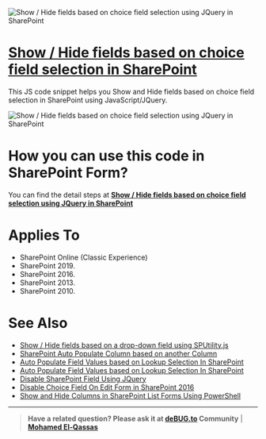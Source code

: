 ![Show / Hide fields based on choice field selection using JQuery in SharePoint](https://user-images.githubusercontent.com/49816567/88226161-56a2bd80-cc74-11ea-972a-f2add2543750.png)
# [Show / Hide fields based on choice field selection in SharePoint](https://spgeeks.devoworx.com/show-hide-fields-based-on-choice-field-selection-using-jquery-in-sharepoint/)

This JS code snippet helps you Show and Hide fields based on choice field selection in SharePoint using JavaScript/JQuery.

![Show / Hide fields based on choice field selection using JQuery in SharePoint](https://i2.wp.com/spgeeks.devoworx.com/wp-content/uploads/2017/12/hide-show-columns-in-custom-list-based-on-dropdown-selection-in-new-form-in-sharepoint.gif)

# How you can use this code in SharePoint Form?

You can find the detail steps at **[Show / Hide fields based on choice field selection using JQuery in SharePoint](https://spgeeks.devoworx.com/show-hide-fields-based-on-choice-field-selection-using-jquery-in-sharepoint/)**


# Applies To

- SharePoint Online (Classic Experience)
- SharePoint 2019.
- SharePoint 2016.
- SharePoint 2013.
- SharePoint 2010.

# See Also

- [Show / Hide fields based on a drop-down field using SPUtility.js](https://spgeeks.devoworx.com/show-hide-fields-based-on-a-drop-down-using-sputility-js/)
- [SharePoint Auto Populate Column based on another Column](https://spgeeks.devoworx.com/show-hide-fields-based-on-choice-field-selection-using-jquery-in-sharepoint/)
- [Auto Populate Field Values based on Lookup Selection In SharePoint](https://spgeeks.devoworx.com/auto-populate-column-based-on-another-column/)
- [Auto Populate Field Values based on Lookup Selection In SharePoint](https://spgeeks.devoworx.com/autofill-list-form-fields-based-on-lookup-selection-in-sharepoint/)
- [Disable SharePoint Field Using JQuery](https://spgeeks.devoworx.com/disable-field-edit-form-sharepoint/)
- [Disable Choice Field On Edit Form in SharePoint 2016](https://spgeeks.devoworx.com/read-only-choice-field-in-sharepoint/)
- [Show and Hide Columns in SharePoint List Forms Using PowerShell](https://spgeeks.devoworx.com/show-hide-columns-in-sharepoint-list-forms/)

--------------
> **Have a related question? Please ask it at [deBUG.to](https://deBUG.to) Community** | **[Mohamed El-Qassas](https://devoworx.com)**
